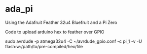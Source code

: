 # ada_pi

Using the Adafruit Feather 32u4 Bluefruit and a Pi Zero 

Code to upload arduino hex to feather over GPIO

sudo avrdude -p atmega32u4 -C ~/avrdude_gpio.conf -c pi_1 -v -U flash:w:/path/to/pre-compiled/hex/file
